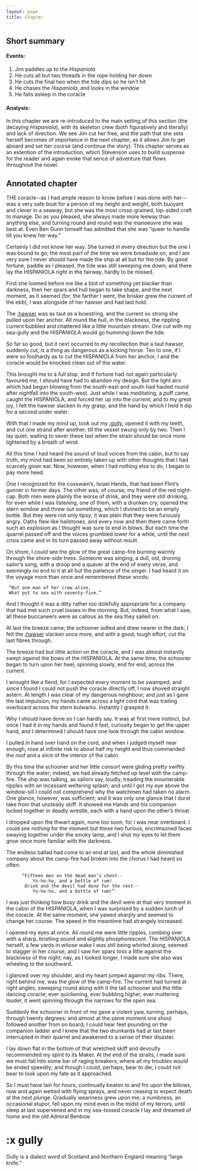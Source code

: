 ```yaml
---
layout: page
title: Chapter
---
```

## Short summary  
#### Events:  
1. Jim paddles up to the *Hispaniola*
2. He cuts all but two threads in the rope holding her down
3. He cuts the final two when the tide dips so he isn't hit
4. He chases the *Hispaniola*, and looks in the window
5. He falls asleep in the coracle

#### Analysis:  
In this chapter we are re-introduced to the main setting of this section (the decaying *Hispaniola*), with its skeleton crew (both figuratively and literally) and lack of direction. We see Jim cut her free, and the path that she sets herself becomes of importance in the next chapter, as it allows Jim to get aboard and set her course (and continue the story). This chapter serves as an extention of the introduction, which Stevenson uses to build suspense for the reader and again evoke that sence of adventure that flows throughout the novel.

## Annotated chapter  
THE coracle--as I had ample reason to know before I was done with
her--was a very safe boat for a person of my height and weight, both
buoyant and clever in a seaway; but she was the most cross-grained,
lop-sided craft to manage. Do as you pleased, she always made more
leeway than anything else, and turning round and round was the manoeuvre
she was best at. Even Ben Gunn himself has admitted that she was “queer
to handle till you knew her way.”

Certainly I did not know her way. She turned in every direction but the
one I was bound to go; the most part of the time we were broadside on,
and I am very sure I never should have made the ship at all but for the
tide. By good fortune, paddle as I pleased, the tide was still sweeping
me down; and there lay the HISPANIOLA right in the fairway, hardly to be
missed.

First she loomed before me like a blot of something yet blacker than
darkness, then her spars and hull began to take shape, and the next
moment, as it seemed (for, the farther I went, the brisker grew the
current of the ebb), I was alongside of her hawser and had laid hold.

The [:hawser](https://en.wikipedia.org/wiki/Hawser) was as taut as a bowstring, and the current so strong she
pulled upon her anchor. All round the hull, in the blackness, the
rippling current bubbled and chattered like a little mountain stream.
One cut with my sea-gully and the HISPANIOLA would go humming down the
tide.

So far so good, but it next occurred to my recollection that a taut
hawser, suddenly cut, is a thing as dangerous as a kicking horse. Ten to
one, if I were so foolhardy as to cut the HISPANIOLA from her anchor, I
and the coracle would be knocked clean out of the water.

This brought me to a full stop, and if fortune had not again
particularly favoured me, I should have had to abandon my design. But
the light airs which had begun blowing from the south-east and south
had hauled round after nightfall into the south-west. Just while I was
meditating, a puff came, caught the HISPANIOLA, and forced her up into
the current; and to my great joy, I felt the hawser slacken in my grasp,
and the hand by which I held it dip for a second under water.

With that I made my mind up, took out my [:gully](#gully), opened it with my teeth,
and cut one strand after another, till the vessel swung only by two.
Then I lay quiet, waiting to sever these last when the strain should be
once more lightened by a breath of wind.

All this time I had heard the sound of loud voices from the cabin, but
to say truth, my mind had been so entirely taken up with other thoughts
that I had scarcely given ear. Now, however, when I had nothing else to
do, I began to pay more heed.

One I recognized for the coxswain’s, Israel Hands, that had been Flint’s
gunner in former days. The other was, of course, my friend of the red
night-cap. Both men were plainly the worse of drink, and they were still
drinking, for even while I was listening, one of them, with a drunken
cry, opened the stern window and threw out something, which I divined to
be an empty bottle. But they were not only tipsy; it was plain that they
were furiously angry. Oaths flew like hailstones, and every now and
then there came forth such an explosion as I thought was sure to end
in blows. But each time the quarrel passed off and the voices grumbled
lower for a while, until the next crisis came and in its turn passed
away without result.

On shore, I could see the glow of the great camp-fire burning warmly
through the shore-side trees. Someone was singing, a dull, old, droning
sailor’s song, with a droop and a quaver at the end of every verse,
and seemingly no end to it at all but the patience of the singer. I had
heard it on the voyage more than once and remembered these words:

     “But one man of her crew alive,
     What put to sea with seventy-five.”

And I thought it was a ditty rather too dolefully appropriate for a
company that had met such cruel losses in the morning. But, indeed, from
what I saw, all these buccaneers were as callous as the sea they sailed
on.

At last the breeze came; the schooner sidled and drew nearer in the
dark; I felt the [:hawser](https://en.wikipedia.org/wiki/hawser) slacken once more, and with a good, tough
effort, cut the last fibres through.

The breeze had but little action on the coracle, and I was almost
instantly swept against the bows of the HISPANIOLA. At the same time,
the schooner began to turn upon her heel, spinning slowly, end for end,
across the current.

I wrought like a fiend, for I expected every moment to be swamped; and
since I found I could not push the coracle directly off, I now shoved
straight astern. At length I was clear of my dangerous neighbour, and
just as I gave the last impulsion, my hands came across a light cord
that was trailing overboard across the stern bulwarks. Instantly I
grasped it.

Why I should have done so I can hardly say. It was at first mere
instinct, but once I had it in my hands and found it fast, curiosity
began to get the upper hand, and I determined I should have one look
through the cabin window.

I pulled in hand over hand on the cord, and when I judged myself near
enough, rose at infinite risk to about half my height and thus commanded
the roof and a slice of the interior of the cabin.

By this time the schooner and her little consort were gliding pretty
swiftly through the water; indeed, we had already fetched up level with
the camp-fire. The ship was talking, as sailors say, loudly, treading
the innumerable ripples with an incessant weltering splash; and until I
got my eye above the window-sill I could not comprehend why the watchmen
had taken no alarm. One glance, however, was sufficient; and it was
only one glance that I durst take from that unsteady skiff. It showed me
Hands and his companion locked together in deadly wrestle, each with a
hand upon the other’s throat.

I dropped upon the thwart again, none too soon, for I was near
overboard. I could see nothing for the moment but these two furious,
encrimsoned faces swaying together under the smoky lamp, and I shut my
eyes to let them grow once more familiar with the darkness.

The endless ballad had come to an end at last, and the whole diminished
company about the camp-fire had broken into the chorus I had heard so
often:

          “Fifteen men on the dead man’s chest--
              Yo-ho-ho, and a bottle of rum!
           Drink and the devil had done for the rest--
              Yo-ho-ho, and a bottle of rum!”

I was just thinking how busy drink and the devil were at that very
moment in the cabin of the HISPANIOLA, when I was surprised by a sudden
lurch of the coracle. At the same moment, she yawed sharply and seemed
to change her course. The speed in the meantime had strangely increased.

I opened my eyes at once. All round me were little ripples, combing
over with a sharp, bristling sound and slightly phosphorescent. The
HISPANIOLA herself, a few yards in whose wake I was still being whirled
along, seemed to stagger in her course, and I saw her spars toss a
little against the blackness of the night; nay, as I looked longer, I
made sure she also was wheeling to the southward.

I glanced over my shoulder, and my heart jumped against my ribs. There,
right behind me, was the glow of the camp-fire. The current had turned
at right angles, sweeping round along with it the tall schooner and
the little dancing coracle; ever quickening, ever bubbling higher, ever
muttering louder, it went spinning through the narrows for the open sea.

Suddenly the schooner in front of me gave a violent yaw, turning,
perhaps, through twenty degrees; and almost at the same moment one
shout followed another from on board; I could hear feet pounding on
the companion ladder and I knew that the two drunkards had at last been
interrupted in their quarrel and awakened to a sense of their disaster.

I lay down flat in the bottom of that wretched skiff and devoutly
recommended my spirit to its Maker. At the end of the straits, I
made sure we must fall into some bar of raging breakers, where all my
troubles would be ended speedily; and though I could, perhaps, bear to
die, I could not bear to look upon my fate as it approached.

So I must have lain for hours, continually beaten to and fro upon the
billows, now and again wetted with flying sprays, and never ceasing to
expect death at the next plunge. Gradually weariness grew upon me; a
numbness, an occasional stupor, fell upon my mind even in the midst of
my terrors, until sleep at last supervened and in my sea-tossed coracle
I lay and dreamed of home and the old Admiral Benbow.

# :x gully
Gully is a dialect word of Scotland and Northern England meaning “large knife.”
